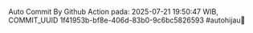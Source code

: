 Auto Commit By Github Action pada: 2025-07-21 19:50:47 WIB, COMMIT_UUID 1f41953b-bf8e-406d-83b0-9c6bc5826593 #autohijau🗿
